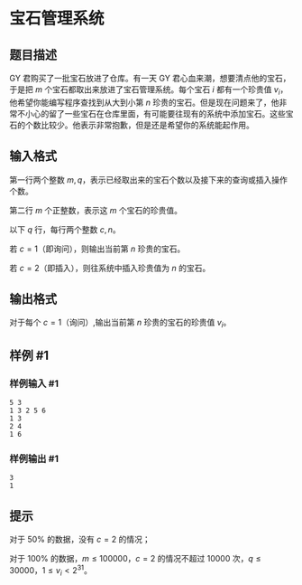 # 宝石管理系统

## 题目描述

GY 君购买了一批宝石放进了仓库。有一天 GY 君心血来潮，想要清点他的宝石，于是把 $m$ 个宝石都取出来放进了宝石管理系统。每个宝石 $i$ 都有一个珍贵值 $v_i$，他希望你能编写程序查找到从大到小第 $n$ 珍贵的宝石。但是现在问题来了，他非常不小心的留了一些宝石在仓库里面，有可能要往现有的系统中添加宝石。这些宝石的个数比较少。他表示非常抱歉，但是还是希望你的系统能起作用。


## 输入格式

第一行两个整数 $m,q$，表示已经取出来的宝石个数以及接下来的查询或插入操作个数。

第二行 $m$ 个正整数，表示这 $m$ 个宝石的珍贵值。

以下 $q$ 行，每行两个整数 $c,n$。

若 $c=1$（即询问），则输出当前第 $n$ 珍贵的宝石。

若 $c=2$（即插入），则往系统中插入珍贵值为 $n$ 的宝石。


## 输出格式

对于每个 $c=1$（询问）,输出当前第 $n$ 珍贵的宝石的珍贵值 $v_i$。

## 样例 #1

### 样例输入 #1
```
5 3
1 3 2 5 6
1 3
2 4
1 6
```

### 样例输出 #1

```
3
1
```

## 提示

对于 $50\%$ 的数据，没有 $c=2$ 的情况；

对于 $100\%$ 的数据，$m\leq 100000$，$c=2$ 的情况不超过 $10000$ 次，$q\leq 30000$，$1 \leq v_i \lt 2^{31}$。

